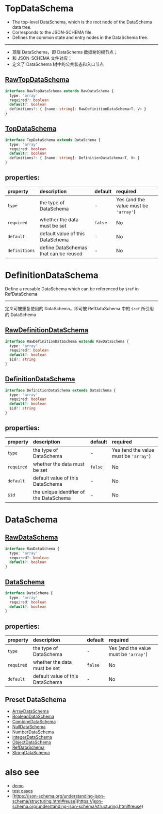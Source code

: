 # TopDataSchema
  * The top-level DataSchema, which is the root node of the DataSchema data tree.
  * Corresponds to the JSON-SCHEMA file.
  * Defines the common state and entry nodes in the DataSchema tree.

  ---

  * 顶层 DataSchema，即 DataSchema 数据树的根节点；
  * 和 JSON-SCHEMA 文件对应；
  * 定义了 DataSchema 树中的公共状态和入口节点

  ## [RawTopDataSchema][]
  ```typescript
  interface RawTopDataSchema extends RawDataSchema {
    type: 'array'
    required?: boolean
    default?: boolean
    definitions?: { [name: string]: RawDefinitionDataSchema<T, V> }
  }
  ```

  ## [TopDataSchema][]
  ```typescript
  interface TopDataSchema extends DataSchema {
    type: 'array'
    required: boolean
    default?: boolean
    definitions?: { [name: string]: DefinitionDataSchema<T, V> }
  }
  ```

  ## properties:

   property       | description                               | default | required
  :---------------|:------------------------------------------|:--------|:---------------------------------------
   `type`         | the type of DataSchema                    | -       | Yes (and the value must be `'array'`)
   `required`     | whether the data must be set              | `false` | No
   `default`      | default value of this DataSchema          | -       | No
   `definitions`  | define DataSchemas that can be reused     | -       | No

# DefinitionDataSchema
  Define a reusable DataSchema which can be referenced by `$ref` in RefDataSchema

  ---

  定义可被重复使用的 DataSchema，即可被 RefDataSchema 中的 `$ref` 所引用的 DataSchema

  ## [RawDefinitionDataSchema][]
  ```typescript
  interface RawDefinitionDataSchema extends RawDataSchema {
    type: 'array'
    required?: boolean
    default?: boolean
    $id?: string
  }
  ```

  ## [DefinitionDataSchema][]
  ```typescript
  interface DefinitionDataSchema extends DataSchema {
    type: 'array'
    required: boolean
    default?: boolean
    $id?: string
  }
  ```

  ## properties:

   property       | description                               | default | required
  :---------------|:------------------------------------------|:--------|:---------------------------------------
   `type`         | the type of DataSchema                    | -       | Yes (and the value must be `'array'`)
   `required`     | whether the data must be set              | `false` | No
   `default`      | default value of this DataSchema          | -       | No
   `$id`          | the unique identifier of the DataSchema   | -       | No

# DataSchema
  ## [RawDataSchema][]
  ```typescript
  interface RawDataSchema {
    type: 'array'
    required?: boolean
    default?: boolean
  }
  ```

  ## [DataSchema][]
  ```typescript
  interface DataSchema {
    type: 'array'
    required: boolean
    default?: boolean
  }
  ```

  ## properties:

   property   | description                               | default | required
  :-----------|:------------------------------------------|:--------|:---------------------------------------
   `type`     | the type of DataSchema                    | -       | Yes (and the value must be `'array'`)
   `required` | whether the data must be set              | `false` | No
   `default`  | default value of this DataSchema          | -       | No

## Preset DataSchema

  * [ArrayDataSchema][]
  * [BooleanDataSchema][]
  * [CombineDataSchema][]
  * [NullDataSchema][]
  * [NumberDataSchema][]
  * [IntegerDataSchema][]
  * [ObjectDataSchema][]
  * [RefDataSchema][]
  * [StringDataSchema][]

# also see
  * [demo][]
  * [test cases][test-cases]
  * [https://json-schema.org/understanding-json-schema/structuring.html#reuse](https://json-schema.org/understanding-json-schema/structuring.html#reuse)

[demo]: ../../demo
[test-cases]: ../../test/cases/data-schema

[RawDataSchema]: ../src/_core/schema/types.ts#RawDataSchema
[DataSchema]: ../src/_core/schema/types.ts#DataSchema
[RawDefinitionDataSchema]: ../src/_core/schema/types.ts#RawDefinitionDataSchema
[DefinitionDataSchema]: ../src/_core/schema/types.ts#DefinitionDataSchema
[RawTopDataSchema]: ../src/_core/schema/types.ts#RawTopDataSchema
[TopDataSchema]: ../src/_core/schema/types.ts#TopDataSchema

<!-- preset schemas -->
[ArrayDataSchema]: https://github.com/lemon-clown/barusu/blob/master/packages/configuration-master/doc/schemas/array.md
[BooleanDataSchema]: https://github.com/lemon-clown/barusu/blob/master/packages/configuration-master/doc/schemas/boolean.md
[CombineDataSchema]: https://github.com/lemon-clown/barusu/blob/master/packages/configuration-master/doc/schemas/combine.md
[NullDataSchema]: https://github.com/lemon-clown/barusu/blob/master/packages/configuration-master/doc/schemas/null.md
[NumberDataSchema]: https://github.com/lemon-clown/barusu/blob/master/packages/configuration-master/doc/schemas/number.md
[IntegerDataSchema]: https://github.com/lemon-clown/barusu/blob/master/packages/configuration-master/doc/schemas/integer.md
[ObjectDataSchema]: https://github.com/lemon-clown/barusu/blob/master/packages/configuration-master/doc/schemas/object.md
[RefDataSchema]: https://github.com/lemon-clown/barusu/blob/master/packages/configuration-master/doc/schemas/ref.md
[StringDataSchema]: https://github.com/lemon-clown/barusu/blob/master/packages/configuration-master/doc/schemas/string.md
